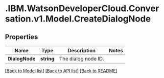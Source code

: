 # .IBM.WatsonDeveloperCloud.Conversation.v1.Model.CreateDialogNode
## Properties

Name | Type | Description | Notes
------------ | ------------- | ------------- | -------------
**DialogNode** | **string** | The dialog node ID. | 

[[Back to Model list]](../README.md#documentation-for-models) [[Back to API list]](../README.md#documentation-for-api-endpoints) [[Back to README]](../README.md)

